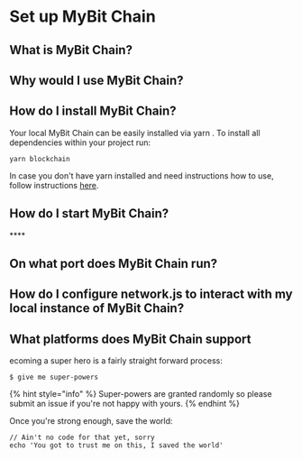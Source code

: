 # Set up MyBit Chain

## What is MyBit Chain?



## Why would I use MyBit Chain?

## How do I install MyBit Chain?

Your local MyBit Chain can be easily installed via yarn . To install all dependencies within your project run:  

```text
yarn blockchain
```

In case you don't have yarn installed and need instructions how to use, follow instructions [here](https://www.npmjs.com/package/yarn). 

## **How do I start MyBit Chain?**

\*\*\*\*

## **On what port does MyBit Chain run?**

## **How do I configure network.js to interact with my local instance of MyBit Chain?**

## **What platforms does MyBit Chain support**

ecoming a super hero is a fairly straight forward process:

```
$ give me super-powers
```

{% hint style="info" %}
 Super-powers are granted randomly so please submit an issue if you're not happy with yours.
{% endhint %}

Once you're strong enough, save the world:

```
// Ain't no code for that yet, sorry
echo 'You got to trust me on this, I saved the world'
```



